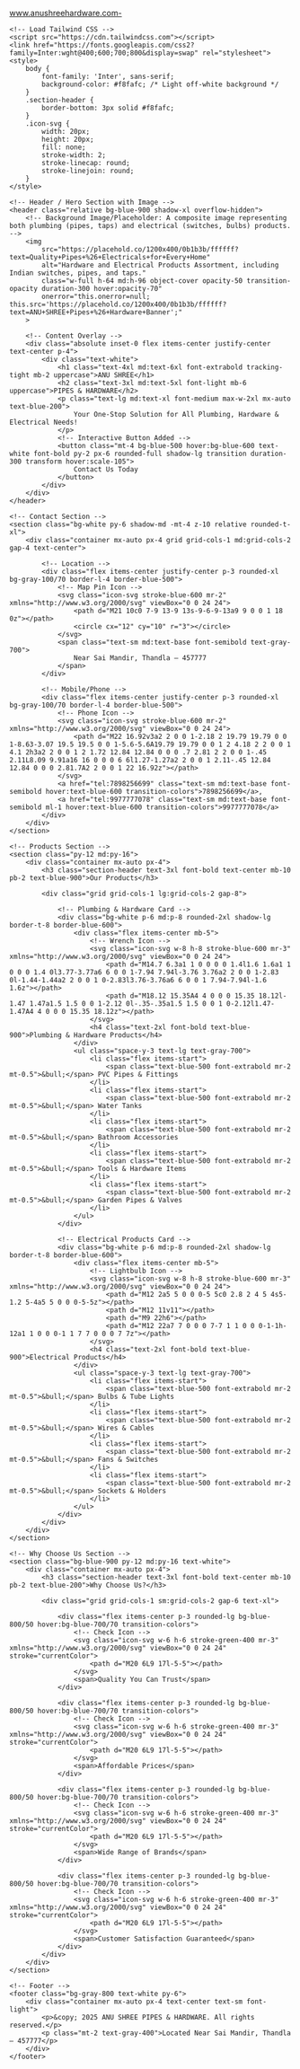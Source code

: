 www.anushreehardware.com-
<!DOCTYPE html>
<html lang="en">
<head>
    <meta charset="UTF-8">
    <meta name="viewport" content="width=device-width, initial-scale=1.0">
    <!-- Updated Title for better SEO -->
    <title>ANU SHREE PIPES & HARDWARE | Thandla | Plumbing, Electrical, Water Tanks</title>
    <!-- SEO Meta Tag: Short description of your business for search engines -->
    <meta name="description" content="ANU SHREE PIPES & HARDWARE, Thandla - Your reliable source for quality PVC Pipes, Water Tanks, Bathroom Fittings, Electrical items, Bulbs, Switches, and Cables.">

    <!-- Load Tailwind CSS -->
    <script src="https://cdn.tailwindcss.com"></script>
    <link href="https://fonts.googleapis.com/css2?family=Inter:wght@400;600;700;800&display=swap" rel="stylesheet">
    <style>
        body {
            font-family: 'Inter', sans-serif;
            background-color: #f8fafc; /* Light off-white background */
        }
        .section-header {
            border-bottom: 3px solid #f8fafc;
        }
        .icon-svg {
            width: 20px;
            height: 20px;
            fill: none;
            stroke-width: 2;
            stroke-linecap: round;
            stroke-linejoin: round;
        }
    </style>
</head>
<body class="text-gray-800">

    <!-- Header / Hero Section with Image -->
    <header class="relative bg-blue-900 shadow-xl overflow-hidden">
        <!-- Background Image/Placeholder: A composite image representing both plumbing (pipes, taps) and electrical (switches, bulbs) products. -->
        <img 
            src="https://placehold.co/1200x400/0b1b3b/ffffff?text=Quality+Pipes+%26+Electricals+for+Every+Home" 
            alt="Hardware and Electrical Products Assortment, including Indian switches, pipes, and taps." 
            class="w-full h-64 md:h-96 object-cover opacity-50 transition-opacity duration-300 hover:opacity-70"
            onerror="this.onerror=null; this.src='https://placehold.co/1200x400/0b1b3b/ffffff?text=ANU+SHREE+Pipes+%26+Hardware+Banner';"
        >
        
        <!-- Content Overlay -->
        <div class="absolute inset-0 flex items-center justify-center text-center p-4">
            <div class="text-white">
                <h1 class="text-4xl md:text-6xl font-extrabold tracking-tight mb-2 uppercase">ANU SHREE</h1>
                <h2 class="text-3xl md:text-5xl font-light mb-6 uppercase">PIPES & HARDWARE</h2>
                <p class="text-lg md:text-xl font-medium max-w-2xl mx-auto text-blue-200">
                    Your One-Stop Solution for All Plumbing, Hardware & Electrical Needs!
                </p>
                <!-- Interactive Button Added -->
                <button class="mt-4 bg-blue-500 hover:bg-blue-600 text-white font-bold py-2 px-6 rounded-full shadow-lg transition duration-300 transform hover:scale-105">
                    Contact Us Today
                </button>
            </div>
        </div>
    </header>

    <!-- Contact Section -->
    <section class="bg-white py-6 shadow-md -mt-4 z-10 relative rounded-t-xl">
        <div class="container mx-auto px-4 grid grid-cols-1 md:grid-cols-2 gap-4 text-center">
            
            <!-- Location -->
            <div class="flex items-center justify-center p-3 rounded-xl bg-gray-100/70 border-l-4 border-blue-500">
                <!-- Map Pin Icon -->
                <svg class="icon-svg stroke-blue-600 mr-2" xmlns="http://www.w3.org/2000/svg" viewBox="0 0 24 24">
                    <path d="M21 10c0 7-9 13-9 13s-9-6-9-13a9 9 0 0 1 18 0z"></path>
                    <circle cx="12" cy="10" r="3"></circle>
                </svg>
                <span class="text-sm md:text-base font-semibold text-gray-700">
                    Near Sai Mandir, Thandla – 457777
                </span>
            </div>

            <!-- Mobile/Phone -->
            <div class="flex items-center justify-center p-3 rounded-xl bg-gray-100/70 border-l-4 border-blue-500">
                <!-- Phone Icon -->
                <svg class="icon-svg stroke-blue-600 mr-2" xmlns="http://www.w3.org/2000/svg" viewBox="0 0 24 24">
                    <path d="M22 16.92v3a2 2 0 0 1-2.18 2 19.79 19.79 0 0 1-8.63-3.07 19.5 19.5 0 0 1-5.6-5.6A19.79 19.79 0 0 1 2 4.18 2 2 0 0 1 4.1 2h3a2 2 0 0 1 2 1.72 12.84 12.84 0 0 0 .7 2.81 2 2 0 0 1-.45 2.11L8.09 9.91a16 16 0 0 0 6 6l1.27-1.27a2 2 0 0 1 2.11-.45 12.84 12.84 0 0 0 2.81.7A2 2 0 0 1 22 16.92z"></path>
                </svg>
                <a href="tel:7898256699" class="text-sm md:text-base font-semibold hover:text-blue-600 transition-colors">7898256699</a>,
                <a href="tel:9977777078" class="text-sm md:text-base font-semibold ml-1 hover:text-blue-600 transition-colors">9977777078</a>
            </div>
        </div>
    </section>

    <!-- Products Section -->
    <section class="py-12 md:py-16">
        <div class="container mx-auto px-4">
            <h3 class="section-header text-3xl font-bold text-center mb-10 pb-2 text-blue-900">Our Products</h3>

            <div class="grid grid-cols-1 lg:grid-cols-2 gap-8">
                
                <!-- Plumbing & Hardware Card -->
                <div class="bg-white p-6 md:p-8 rounded-2xl shadow-lg border-t-8 border-blue-600">
                    <div class="flex items-center mb-5">
                        <!-- Wrench Icon -->
                        <svg class="icon-svg w-8 h-8 stroke-blue-600 mr-3" xmlns="http://www.w3.org/2000/svg" viewBox="0 0 24 24">
                            <path d="M14.7 6.3a1 1 0 0 0 0 1.4l1.6 1.6a1 1 0 0 0 1.4 0l3.77-3.77a6 6 0 0 1-7.94 7.94l-3.76 3.76a2 2 0 0 1-2.83 0l-1.44-1.44a2 2 0 0 1 0-2.83l3.76-3.76a6 6 0 0 1 7.94-7.94l-1.6 1.6z"></path>
                            <path d="M18.12 15.35A4 4 0 0 0 15.35 18.12l-1.47 1.47a1.5 1.5 0 0 1-2.12 0l-.35-.35a1.5 1.5 0 0 1 0-2.12l1.47-1.47A4 4 0 0 0 15.35 18.12z"></path>
                        </svg>
                        <h4 class="text-2xl font-bold text-blue-900">Plumbing & Hardware Products</h4>
                    </div>
                    <ul class="space-y-3 text-lg text-gray-700">
                        <li class="flex items-start">
                            <span class="text-blue-500 font-extrabold mr-2 mt-0.5">&bull;</span> PVC Pipes & Fittings
                        </li>
                        <li class="flex items-start">
                            <span class="text-blue-500 font-extrabold mr-2 mt-0.5">&bull;</span> Water Tanks
                        </li>
                        <li class="flex items-start">
                            <span class="text-blue-500 font-extrabold mr-2 mt-0.5">&bull;</span> Bathroom Accessories
                        </li>
                        <li class="flex items-start">
                            <span class="text-blue-500 font-extrabold mr-2 mt-0.5">&bull;</span> Tools & Hardware Items
                        </li>
                        <li class="flex items-start">
                            <span class="text-blue-500 font-extrabold mr-2 mt-0.5">&bull;</span> Garden Pipes & Valves
                        </li>
                    </ul>
                </div>

                <!-- Electrical Products Card -->
                <div class="bg-white p-6 md:p-8 rounded-2xl shadow-lg border-t-8 border-blue-600">
                    <div class="flex items-center mb-5">
                        <!-- Lightbulb Icon -->
                        <svg class="icon-svg w-8 h-8 stroke-blue-600 mr-3" xmlns="http://www.w3.org/2000/svg" viewBox="0 0 24 24">
                            <path d="M12 2a5 5 0 0 0-5 5c0 2.8 2 4 5 4s5-1.2 5-4a5 5 0 0 0-5-5z"></path>
                            <path d="M12 11v11"></path>
                            <path d="M9 22h6"></path>
                            <path d="M12 22a7 7 0 0 0 7-7 1 1 0 0 0-1-1h-12a1 1 0 0 0-1 1 7 7 0 0 0 7 7z"></path>
                        </svg>
                        <h4 class="text-2xl font-bold text-blue-900">Electrical Products</h4>
                    </div>
                    <ul class="space-y-3 text-lg text-gray-700">
                        <li class="flex items-start">
                            <span class="text-blue-500 font-extrabold mr-2 mt-0.5">&bull;</span> Bulbs & Tube Lights
                        </li>
                        <li class="flex items-start">
                            <span class="text-blue-500 font-extrabold mr-2 mt-0.5">&bull;</span> Wires & Cables
                        </li>
                        <li class="flex items-start">
                            <span class="text-blue-500 font-extrabold mr-2 mt-0.5">&bull;</span> Fans & Switches
                        </li>
                        <li class="flex items-start">
                            <span class="text-blue-500 font-extrabold mr-2 mt-0.5">&bull;</span> Sockets & Holders
                        </li>
                    </ul>
                </div>
            </div>
        </div>
    </section>

    <!-- Why Choose Us Section -->
    <section class="bg-blue-900 py-12 md:py-16 text-white">
        <div class="container mx-auto px-4">
            <h3 class="section-header text-3xl font-bold text-center mb-10 pb-2 text-blue-200">Why Choose Us?</h3>

            <div class="grid grid-cols-1 sm:grid-cols-2 gap-6 text-xl">
                
                <div class="flex items-center p-3 rounded-lg bg-blue-800/50 hover:bg-blue-700/70 transition-colors">
                    <!-- Check Icon -->
                    <svg class="icon-svg w-6 h-6 stroke-green-400 mr-3" xmlns="http://www.w3.org/2000/svg" viewBox="0 0 24 24" stroke="currentColor">
                        <path d="M20 6L9 17l-5-5"></path>
                    </svg>
                    <span>Quality You Can Trust</span>
                </div>
                
                <div class="flex items-center p-3 rounded-lg bg-blue-800/50 hover:bg-blue-700/70 transition-colors">
                    <!-- Check Icon -->
                    <svg class="icon-svg w-6 h-6 stroke-green-400 mr-3" xmlns="http://www.w3.org/2000/svg" viewBox="0 0 24 24" stroke="currentColor">
                        <path d="M20 6L9 17l-5-5"></path>
                    </svg>
                    <span>Affordable Prices</span>
                </div>

                <div class="flex items-center p-3 rounded-lg bg-blue-800/50 hover:bg-blue-700/70 transition-colors">
                    <!-- Check Icon -->
                    <svg class="icon-svg w-6 h-6 stroke-green-400 mr-3" xmlns="http://www.w3.org/2000/svg" viewBox="0 0 24 24" stroke="currentColor">
                        <path d="M20 6L9 17l-5-5"></path>
                    </svg>
                    <span>Wide Range of Brands</span>
                </div>

                <div class="flex items-center p-3 rounded-lg bg-blue-800/50 hover:bg-blue-700/70 transition-colors">
                    <!-- Check Icon -->
                    <svg class="icon-svg w-6 h-6 stroke-green-400 mr-3" xmlns="http://www.w3.org/2000/svg" viewBox="0 0 24 24" stroke="currentColor">
                        <path d="M20 6L9 17l-5-5"></path>
                    </svg>
                    <span>Customer Satisfaction Guaranteed</span>
                </div>
            </div>
        </div>
    </section>

    <!-- Footer -->
    <footer class="bg-gray-800 text-white py-6">
        <div class="container mx-auto px-4 text-center text-sm font-light">
            <p>&copy; 2025 ANU SHREE PIPES & HARDWARE. All rights reserved.</p>
            <p class="mt-2 text-gray-400">Located Near Sai Mandir, Thandla – 457777</p>
        </div>
    </footer>

</body>
</html>


